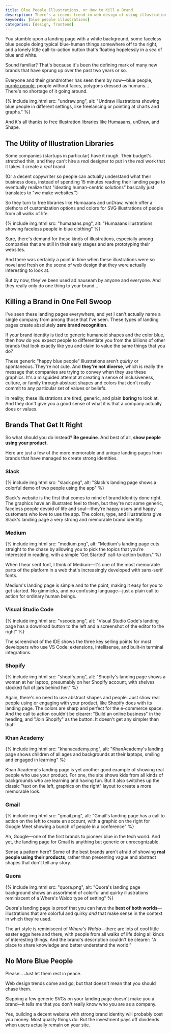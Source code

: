 ```yaml
---
title: Blue People Illustrations, or How to Kill a Brand
description: There's a recent trend in web design of using illustrations of blue, generic, faceless people. And it's killing brands.
keywords: [blue people illustrations]
categories: [design, frontend]
---
```


You stumble upon a landing page with a white background, some faceless blue people doing typical blue-human things somewhere off to the right, and a lonely little call-to-action button that's floating hopelessly in a sea of blue and white.

Sound familiar? That's because it's been the defining mark of many new brands that have sprung up over the past two years or so.

Everyone and their grandmother has seen them by now—blue people, [purple people](https://ux.shopify.com/you-cant-just-draw-purple-people-and-call-it-diversity-e2aa30f0c0e8), people without faces, polygons dressed as humans... There's no shortage of it going around.

{% include img.html src: "undraw.png", alt: "Undraw illustrations showing blue people in different settings, like freelancing or pointing at charts and graphs." %}

And it's all thanks to free illustration libraries like Humaaans, unDraw, and Shape.

## The Utility of Illustration Libraries

Some companies (startups in particular) have it rough. Their budget's stretched thin, and they can't hire a *real* designer to put in the *real* work that it takes it create a *real* brand.

(Or a decent copywriter so people can actually understand what their business does, instead of spending 15 minutes reading their landing page to eventually realize that "ideating human-centric solutions" basically just translates to "we make websites.")

So they turn to free libraries like Humaaans and unDraw, which offer a plethora of customization options and colors for SVG illustrations of people from all walks of life.

{% include img.html src: "humaaans.png", alt: "Humaaans illustrations showing faceless people in blue clothing" %}

Sure, there's demand for these kinds of illustrations, especially among companies that are still in their early stages and are prototyping their websites.

And there was certainly a point in time when these illustrations were so novel and fresh on the scene of web design that they were actually interesting to look at.

But by now, they've been used ad nauseam by anyone and everyone. And they really only do one thing to your brand...

## Killing a Brand in One Fell Swoop

I've seen these landing pages everywhere, and yet I can't actually name a single company from among those that I've seen. These types of landing pages create absolutely **zero brand recognition**.

If your brand identity is tied to generic humanoid shapes and the color blue, then how do you expect people to differentiate you from the billions of other brands that look exactly like you and claim to value the same things that you do?

These generic "happy blue people" illustrations aren't *quirky* or spontaneous. They're not cute. And **they're not diverse**, which is really the message that companies are trying to convey when they use these graphics. It's a misguided attempt at creating a sense of inclusiveness, culture, or family through abstract shapes and colors that don't really commit to any particular set of values or beliefs.

In reality, these illustrations are tired, generic, and plain **boring** to look at. And they don't give you a good sense of what it is that a company actually does or values.

## Brands That Get It Right

So what should you do instead? **Be genuine**. And best of all, **show people using your product**.

Here are just a few of the more memorable and unique landing pages from brands that have managed to create strong identities.

### Slack

{% include img.html src: "slack.png", alt: "Slack's landing page shows a colorful demo of two people using the app" %}

Slack's website is the first that comes to mind of brand identity done right. The graphics have an illustrated feel to them, but they're not some generic, faceless people devoid of life and soul—they're happy users and happy customers who love to use the app. The colors, type, and illustrations give Slack's landing page a very strong and memorable brand identity.

### Medium

{% include img.html src: "medium.png", alt: "Medium's landing page cuts straight to the chase by allowing you to pick the topics that you're interested in reading, with a simple 'Get Started' call-to-action button." %}

When I hear serif font, I think of Medium—it's one of the most memorable parts of the platform in a web that's increasingly developed with sans-serif fonts.

Medium's landing page is simple and to the point, making it easy for you to get started. No gimmicks, and no confusing language—just a plain call to action for ordinary human beings.

### Visual Studio Code

{% include img.html src: "vscode.png", alt: "Visual Studio Code's landing page has a download button to the left and a screenshot of the editor to the right" %}

The screenshot of the IDE shows the three key selling points for most developers who use VS Code: extensions, intellisense, and built-in terminal integrations.

### Shopify

{% include img.html src: "shopify.png", alt: "Shopify's landing page shows a woman at her laptop, presumably on her Shopify account, with shelves stocked full of jars behind her." %}

Again, there's no need to use abstract shapes and people. Just show real people using or engaging with your product, like Shopify does with its landing page. The colors are sharp and perfect for the e-commerce space. And the call to action couldn't be clearer: "Build an online business" in the heading, and "Join Shopify" as the button. It doesn't get any simpler than that!

### Khan Academy

{% include img.html src: "khanacademy.png", alt: "KhanAcademy's landing page shows children of all ages and backgrounds at their laptops, smiling and engaged in learning" %}

Khan Academy's landing page is yet another good example of showing real people who use your product. For one, the site shows kids from all kinds of backgrounds who are learning and having fun. But it also switches up the classic "text on the left, graphics on the right" layout to create a more memorable look.

### Gmail

{% include img.html src: "gmail.png", alt: "Gmail's landing page has a call to action on the left to create an account, with a graphic on the right for Google Meet showing a bunch of people in a conference" %}

Ah, Google—one of the first brands to pioneer blue in the tech world. And yet, the landing page for Gmail is anything but generic or unrecognizable.

Sense a pattern here? Some of the best brands aren't afraid of showing **real people using their products**, rather than presenting vague and abstract shapes that don't tell any story.

### Quora

{% include img.html src: "quora.png", alt: "Quora's landing page background shows an assortment of colorful and quirky illustrations reminiscent of a Where's Waldo type of setting" %}

Quora's landing page is proof that you can have the **best of both worlds**—illustrations that are colorful and quirky *and* that make sense in the context in which they're used.

The art style is reminiscent of *Where's Waldo*—there are lots of cool little easter eggs here and there, with people from all walks of life doing all kinds of interesting things. And the brand's description couldn't be clearer: "A place to share knowledge and better understand the world."

## No More Blue People

Please... Just let them rest in peace.

Web design trends come and go, but that doesn't mean that you should chase them.

Slapping a few generic SVGs on your landing page doesn't make you a brand—it tells me that you don't really know who you are as a company.

Yes, building a decent website with strong brand identity will probably cost you money. Most quality things do. But the investment pays off dividends when users actually remain on your site.
